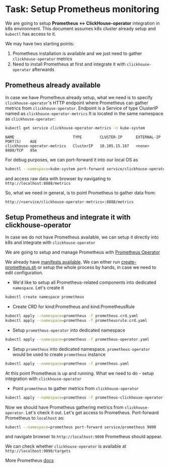 # Task: Setup Prometheus monitoring

We are going to setup **Prometheus <-> ClickHouse-operator** integration in k8s environment.
This document assumes k8s cluster already setup and `kubectl` has access to it.

We may have two starting points:
1. Prometheus installation is available and we just need to gather `clickhouse-operator` metrics
1. Need to install Prometheus at first and integrate it with `clickhouse-operator` afterwards

## Prometheus already available
In case we have Prometheus already setup, what we need is to specify `clickhouse-operator`'s HTTP endpoint where Prometheus can gather metrics from `clickhouse-operator`.
Endpoint is a Service of type ClusterIP named as `clickhouse-operator-metrics` It is located in the same namespace as `clickhouse-operator`:
```bash
kubectl get service clickhouse-operator-metrics -n kube-system
```
```text
NAME                          TYPE        CLUSTER-IP      EXTERNAL-IP   PORT(S)    AGE
clickhouse-operator-metrics   ClusterIP   10.105.15.167   <none>        8888/TCP   95m
```

For debug purposes, we can port-forward it into our local OS as
```bash
kubectl --namespace=kube-system port-forward service/clickhouse-operator-metrics 8888
```
and access raw data with browser by navigating to `http://localhost:8888/metrics`

So, what we need in general, is to point Prometheus to gather data from: 
```text
http://<service/clickhouse-operator-metrics>:8888/metrics
```

## Setup Prometheus and integrate it with clickhouse-operator
In case we do not have Prometheus available, we can setup it directly into k8s and integrate with `clickhouse-operator` 

We are going to setup and manage Prometheus with [Prometheus Operator][prometheus-operator]

We already have [manifests available][deploy-prometheus]. 
We can either run [create-prometheus.sh][create-prometheus.sh] or setup the whole process by hands, in case we need to edit configuration.

  - We'd like to setup all Prometheus-related components into dedicated `namespace`. Let's create it
  ```bash
  kubectl create namespace prometheus
  ```
  
  - Create CRD for kind:Prometheus and kind:PrometheusRule
  ```bash
  kubectl apply --namespace=prometheus -f prometheus.crd.yaml
  kubectl apply --namespace=prometheus -f prometheusrule.crd.yaml
  ```
     
  - Setup `prometheus-operator` into dedicated namespace
  ```bash
  kubectl apply --namespace=prometheus -f prometheus-operator.yaml
  ```
    
  - Setup `prometheus` into dedicated namespace. `prometheus-operator` would be used to create `prometheus` instance
  ```bash
  kubectl apply --namespace=prometheus -f prometheus.yaml
  ```

At this point Prometheus is up and running. What we need to do - setup integration with `clickhouse-operator`
  
  - Point `prometheus` to gather metrics from `clickhouse-operator`
  ```bash
  kubectl apply --namespace=prometheus -f prometheus-clickhouse-operator-service-monitor.yaml
  ```

Now we should have Prometheus gathering metrics from `clickhouse-operator`. Let's check it out.
Let's get access to Prometheus. Port-forward Prometheus to `localhost` as:
```bash
kubectl --namespace=prometheus port-forward service/prometheus 9090
```
and navigate browser to `http://localhost:9090` Prometheus should appear.

We can check whether `clickhouse-operator` is available at `http://localhost:9090/targets`

More Prometheus [docs][prometheus-docs]

[prometheus-operator]: https://coreos.com/operators/prometheus/docs/latest/
[deploy-prometheus]: ../deploy/prometheus/
[create-prometheus.sh]: ../deploy/prometheus/create-prometheus.sh
[prometheus-docs]: https://prometheus.io/docs/introduction/overview/
